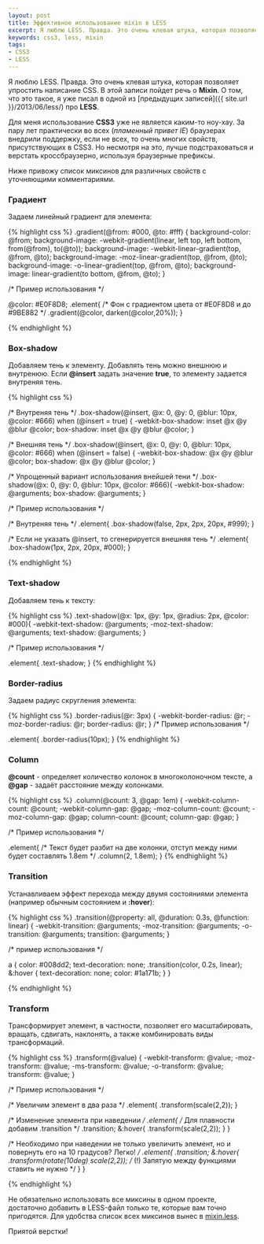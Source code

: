 ```yaml
---
layout: post
title: Эффективное использование mixin в LESS
excerpt: Я люблю LESS. Правда. Это очень клевая штука, которая позволяет упростить написание CSS. В это записи пойдет речь о Mixin.
keywords: css3, less, mixin
tags:
- CSS3
- LESS
---
```


Я люблю LESS. Правда. Это очень клевая штука, которая позволяет упростить написание CSS.
В этой записи пойдет речь о **Mixin**. О том, что это такое, я уже писал в одной из [предыдущих записей]({{ site.url }}/2013/06/less/) про **LESS**.

Для меня использование **CSS3** уже не является каким-то ноу-хау. За пару лет практически во всех (*пламенный привет IE*) браузерах внедрили поддержку, если не всех, то очень многих свойств, присутствующих в CSS3.
Но несмотря на это, лучше подстраховаться и верстать кроссбраузерно, используя браузерные префиксы.

Ниже привожу список миксинов для различных свойств с уточняющими комментариями.

### Градиент

Задаем линейный градиент для элемента:

{% highlight css %}
.gradient(@from: #000, @to: #fff) {
  background-color: @from;
  background-image: -webkit-gradient(linear, left top, left bottom, from(@from), to(@to));
  background-image: -webkit-linear-gradient(top, @from, @to);
  background-image:    -moz-linear-gradient(top, @from, @to);
  background-image:      -o-linear-gradient(top, @from, @to);
  background-image:         linear-gradient(to bottom, @from, @to);
}

/* Пример использования */

@color: #E0F8D8;
.element{
    /* Фон с градиентом цвета от #E0F8D8 и до #9BE882 */
   .gradient(@color, darken(@color,20%));
}

{% endhighlight %}

### Box-shadow

Добавляем тень к элементу. Добавлять тень можно внешнюю и внутренюю. Если **@insert** задать значение **true**, то элементу
задается внутреняя тень.

{% highlight css %}

/* Внутреняя тень */
.box-shadow(@insert, @x: 0, @y: 0, @blur: 10px, @color: #666) when (@insert = true) {
  -webkit-box-shadow: inset @x @y @blur @color;
          box-shadow: inset @x @y @blur @color;
}

/* Внешняя тень */
.box-shadow(@insert, @x: 0, @y: 0, @blur: 10px, @color: #666) when (@insert = false) {
  -webkit-box-shadow: @x @y @blur @color;
          box-shadow: @x @y @blur @color;
}

/* Упрощенный вариант использования внейшей тени */
.box-shadow(@x: 0, @y: 0, @blur: 10px, @color: #666){
  -webkit-box-shadow: @arguments;
          box-shadow: @arguments;
}

/* Пример использования */

/* Внутреняя тень */
.element{
    .box-shadow(false, 2px, 2px, 20px, #999);
}

/* Если не указать @insert, то сгенерируется внешняя тень */
.element{
  .box-shadow(1px, 2px, 20px, #000);
}

{% endhighlight %}

### Text-shadow

Добавляем тень к тексту:

{% highlight css %}
.text-shadow(@x: 1px, @y: 1px, @radius: 2px, @color: #000){
  -webkit-text-shadow: @arguments;
     -moz-text-shadow: @arguments;
          text-shadow: @arguments;
}

/* Пример использования */

.element{
    .text-shadow;
}
{% endhighlight %}

### Border-radius

Задаем радиус скругления элемента:

{% highlight css %}
.border-radius(@r: 3px) {
  -webkit-border-radius: @r;
  -moz-border-radius: @r;
  border-radius: @r;
}
/* Пример использования */

.element{
    .border-radius(10px);
}
{% endhighlight %}

### Column

**@count** - определяет количество колонок в многоколоночном тексте, а **@gap** - задаёт расстояние между колонками.

{% highlight css %}
.column(@count: 3, @gap: 1em) {
  -webkit-column-count: @count; -webkit-column-gap: @gap;
     -moz-column-count: @count;    -moz-column-gap: @gap;
          column-count: @count;         column-gap: @gap;
}

/* Пример использования */

.element{
    /*
        Текст будет разбит на две колонки,
        отступ между ними будет составлять 1.8em
    */
    .column(2, 1.8em);
}
{% endhighlight %}

### Transition

Устанавливаем эффект перехода между двумя состояниями элемента (например обычным состоянием и **:hover**):

{% highlight css %}
.transition(@property: all, @duration: 0.3s, @function: linear) {
  -webkit-transition: @arguments;
     -moz-transition: @arguments;
       -o-transition: @arguments;
          transition: @arguments;
}

/* пример использования */

a {
  color: #008dd2;
  text-decoration: none;
  .transition(color, 0.2s, linear);
  &:hover {
    text-decoration: none;
    color: #1a171b;
  }
}

{% endhighlight %}

### Transform

Трансформирует элемент, в частности, позволяет его масштабировать, вращать, сдвигать, наклонять, а также комбинировать виды трансформаций.

{% highlight css %}
.transform(@value) {
  -webkit-transform: @value;
     -moz-transform: @value;
      -ms-transform: @value;
       -o-transform: @value;
          transform: @value;
}

/* Пример использования */

/* Увеличим элемент в два раза */
.element{
    .transform(scale(2,2));
}

/* Изменение элемента при наведении */
.element{
  /* Для плавности добавим .transition */
  .transition;
  &:hover{
    .transform(scale(2,2));
  }
}

/*
    Необходимо при наведении не только увеличить элемент,
    но и повернуть его на 10 градусов? Легко!
*/
.element{
  .transition;
  &:hover{
    .transform(rotate(10deg) scale(2,2));
    /* (!) Запятую между функциями ставить не нужно */
  }
}

{% endhighlight %}

Не обязательно использовать все миксины в одном проекте, достаточно добавить в LESS-файл только те, которые вам точно пригодятся.
Для удобства список всех миксинов вынес в [mixin.less](https://gist.github.com/bizikov/9308043).

Приятой верстки!
